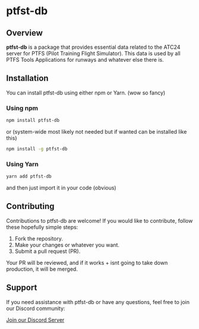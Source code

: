 # ptfst-db

## Overview

**ptfst-db** is a package that provides essential data related to the ATC24 server for PTFS (Pilot Training Flight Simulator). This data is used by all PTFS Tools Applications for runways and whatever else there is.

## Installation

You can install ptfst-db using either npm or Yarn. (wow so fancy)

### Using npm

```sh
npm install ptfst-db
```
or (system-wide most likely not needed but if wanted can be installed like this) 
```sh
npm install -g ptfst-db
```
### Using Yarn

```sh
yarn add ptfst-db
```
and then just import it in your code (obvious)
## Contributing

Contributions to ptfst-db are welcome! If you would like to contribute, follow these hopefully simple steps:

1. Fork the repository.
2. Make your changes or whatever you want.
3. Submit a pull request (PR).

Your PR will be reviewed, and if it works + isnt going to take down production, it will be merged.

## Support

If you need assistance with ptfst-db or have any questions, feel free to join our Discord community:

[Join our Discord Server](https://discord.gg/8tSu4ewdsM)


